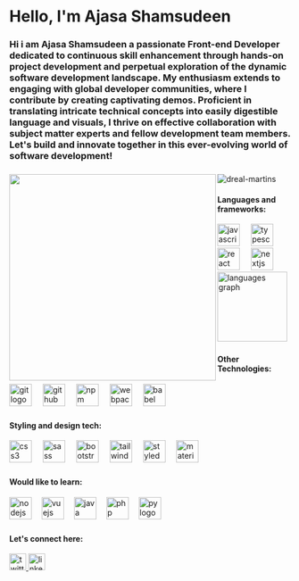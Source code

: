 <h1 align="left">Hello, I'm Ajasa Shamsudeen</h1>

###

<h3 align="left">
Hi i am Ajasa Shamsudeen a passionate Front-end Developer dedicated to continuous skill enhancement through hands-on project development and perpetual exploration of the dynamic software development landscape. My enthusiasm extends to engaging with global developer communities, where I contribute by creating captivating demos. Proficient in translating intricate technical concepts into easily digestible language and visuals, I thrive on effective collaboration with subject matter experts and fellow development team members. Let's build and innovate together in this ever-evolving world of software development!</h3>

###

<img width="370" align="left" src="https://th.bing.com/th/id/R.0660efe82fa3da42ed56eef013171835?rik=WPBMYXxWV3j%2bEg&pid=ImgRaw&r=0"  />

<p align="left"> <img src="https://komarev.com/ghpvc/?username=dreal-martins&label=Profile%20views&color=0e75b6&style=flat" alt="dreal-martins" /> </p>

<div align="left">
  <h4>Languages and frameworks:</h4>
  <img src="https://cdn.jsdelivr.net/gh/devicons/devicon/icons/javascript/javascript-original.svg" height="40" alt="javascript logo"  />
  <img width="12" />
  <img src="https://cdn.jsdelivr.net/gh/devicons/devicon/icons/typescript/typescript-original.svg" height="40" alt="typescript logo"  />
  <img width="12" />
  <img src="https://skillicons.dev/icons?i=react" height="40" alt="react logo"  />
  <img width="12" />
  <img src="https://skillicons.dev/icons?i=nextjs" height="40" alt="nextjs logo"  />
</div>

<div align="left">
  <img  margin-right="20px" src="https://github-readme-stats.vercel.app/api/top-langs?username=DREAL-MARTINS&locale=en&hide_title=true&layout=compact&card_width=320&langs_count=5&theme=dark&hide_border=true&order=2" height="125" alt="languages graph"  />
</div>


###



###

<div align="left">
  <h4>Other Technologies:</h4>
  <img src="https://cdn.jsdelivr.net/gh/devicons/devicon/icons/git/git-original.svg" height="40" alt="git logo"  />
  <img width="12" />
  <img src="https://skillicons.dev/icons?i=github" height="40" alt="github logo"  />
  <img width="12" />
  <img src="https://cdn.jsdelivr.net/gh/devicons/devicon/icons/npm/npm-original-wordmark.svg" height="40" alt="npm logo"  />
  <img width="12" />
  <img src="https://cdn.jsdelivr.net/gh/devicons/devicon/icons/webpack/webpack-original.svg" height="40" alt="webpack logo"  />
  <img width="12" />
  <img src="https://skillicons.dev/icons?i=babel" height="40" alt="babel logo"  />
</div>

###


<div align="left">
  <h4>Styling and design tech:</h4>
  <img src="https://cdn.jsdelivr.net/gh/devicons/devicon/icons/css3/css3-original.svg" height="40" alt="css3 logo"  />
  <img width="12" />
  <img src="https://cdn.jsdelivr.net/gh/devicons/devicon/icons/sass/sass-original.svg" height="40" alt="sass logo"  />
  <img width="12" />
  <img src="https://cdn.jsdelivr.net/gh/devicons/devicon/icons/bootstrap/bootstrap-original.svg" height="40" alt="bootstrap logo"  />
  <img width="12" />
  <img src="https://skillicons.dev/icons?i=tailwind" height="40" alt="tailwind logo"  />
  <img width="12" />
  <img src="https://skillicons.dev/icons?i=styledcomponents" height="40" alt="styledcomponents logo"  />
 <img width="12" />
  <img src="https://skillicons.dev/icons?i=materialui" height="40" alt="materialui logo"  />
</div>

###

<div align="left">
  <h4 >Would like to learn:</h4>
  <img src="https://cdn.jsdelivr.net/gh/devicons/devicon/icons/nodejs/nodejs-original.svg" height="40" alt="nodejs logo"  />
  <img width="10" />
  <img src="https://cdn.jsdelivr.net/gh/devicons/devicon/icons/vuejs/vuejs-original.svg" height="40" alt="vuejs logo"  />
  <img width="10" />
  <img src="https://skillicons.dev/icons?i=java" height="40" alt="java logo"  />
  <img width="10" />
    <img src="https://skillicons.dev/icons?i=php" height="40" alt="php logo"  />
 <img width="10" />
    <img src="https://skillicons.dev/icons?i=py" height="40" alt="py logo"  />
</div>

###


<div align="centr">
  <h4>Let's connect here:</h4>
  <a href="https://twitter.com/Shams_code" target="_blank">
    <img src="https://img.shields.io/badge/Twitter-1DA1F2?logo=twitter&logoColor=black&style=for-the-badge" height="30" alt="twitter logo"  />
  </a>
  <a href="www.linkedin.com/in/ajasa-shamsudeen-91644a23a" target="_blank">
    <img src="https://img.shields.io/badge/LinkedIn-0A66C2?logo=linkedin&logoColor=white&style=for-the-badge" height="30" alt="linkedin logo"  />
  </a>
</div>


